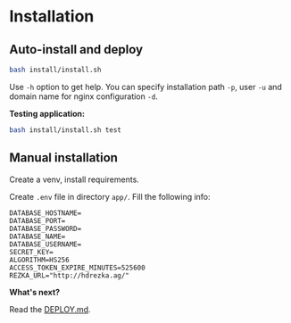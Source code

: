 # Installation

## Auto-install and deploy

```bash
bash install/install.sh
```

Use `-h` option to get help. You can specify installation path `-p`, user `-u` and domain name for nginx configuration `-d`.

**Testing application:**

```bash
bash install/install.sh test
```

## Manual installation

Create a venv, install requirements.

Create `.env` file in directory `app/`. Fill the following info:

```text
DATABASE_HOSTNAME=
DATABASE_PORT=
DATABASE_PASSWORD=
DATABASE_NAME=
DATABASE_USERNAME=
SECRET_KEY=
ALGORITHM=HS256
ACCESS_TOKEN_EXPIRE_MINUTES=525600
REZKA_URL="http://hdrezka.ag/"
```

**What's next?**

Read the [DEPLOY.md](DEPLOY.md).
